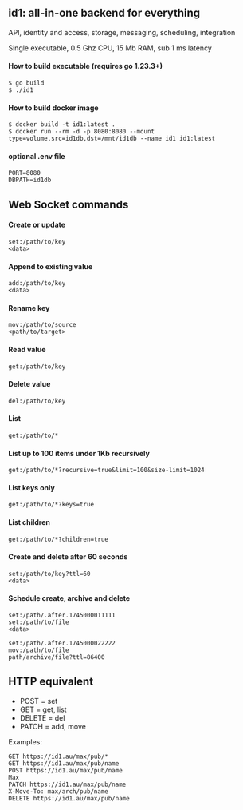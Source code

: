## id1: all-in-one backend for everything
API, identity and access, storage, messaging, scheduling, integration

Single executable, 0.5 Ghz CPU, 15 Mb RAM, sub 1 ms latency

#### How to build executable (requires go 1.23.3+)
    $ go build
    $ ./id1

#### How to build docker image
    $ docker build -t id1:latest .
    $ docker run --rm -d -p 8080:8080 --mount type=volume,src=id1db,dst=/mnt/id1db --name id1 id1:latest

#### optional .env file
    PORT=8080
    DBPATH=id1db

## Web Socket commands

#### Create or update
    set:/path/to/key
    <data>

#### Append to existing value
    add:/path/to/key
    <data>

#### Rename key
    mov:/path/to/source
    <path/to/target>

#### Read value
    get:/path/to/key

#### Delete value
    del:/path/to/key

#### List
    get:/path/to/*

#### List up to 100 items under 1Kb recursively
    get:/path/to/*?recursive=true&limit=100&size-limit=1024

#### List keys only
    get:/path/to/*?keys=true

#### List children
    get:/path/to/*?children=true

#### Create and delete after 60 seconds
    set:/path/to/key?ttl=60
    <data>

#### Schedule create, archive and delete
    set:/path/.after.1745000011111
    set:/path/to/file
    <data>
  
    set:/path/.after.1745000022222
    mov:/path/to/file
    path/archive/file?ttl=86400

## HTTP equivalent
- POST = set
- GET = get, list
- DELETE = del
- PATCH = add, move
    
Examples:

    GET https://id1.au/max/pub/*
    GET https://id1.au/max/pub/name
    POST https://id1.au/max/pub/name
    Max
    PATCH https://id1.au/max/pub/name
    X-Move-To: max/arch/pub/name
    DELETE https://id1.au/max/pub/name

